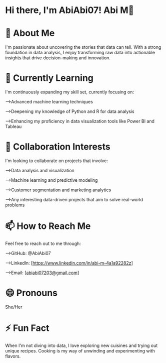 # Hi there, I'm AbiAbi07! Abi M👋

# 👀 About Me

I'm passionate about uncovering the stories that data can tell. With a strong foundation in data analysis, I enjoy transforming raw data into actionable insights that drive decision-making and innovation.

# 🌱 Currently Learning

 I'm continuously expanding my skill set, currently focusing on:

-->Advanced machine learning techniques

-->Deepening my knowledge of Python and R for data analysis

-->Enhancing my proficiency in data visualization tools like Power BI and Tableau

# 💞️ Collaboration Interests

 I'm looking to collaborate on projects that involve:

-->Data analysis and visualization

-->Machine learning and predictive modeling

-->Customer segmentation and marketing analytics

-->Any interesting data-driven projects that aim to solve real-world problems

# 📫 How to Reach Me

 Feel free to reach out to me through:

-->GitHub: @AbiAbi07

-->LinkedIn: [https://www.linkedin.com/in/abi-m-4a1a92282z]

-->Email: [abiabi07203@gmail.com]

# 😄 Pronouns

 She/Her

# ⚡ Fun Fact

 When I'm not diving into data, I love exploring new cuisines and trying out unique recipes. Cooking is my way of unwinding and 
 experimenting with flavors.
